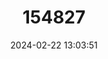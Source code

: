 ---
title: "154827"
category: "Inimicus caledonicus"
draft: false
date: 2024-02-22 13:03:51
languages:
  English: ["Bearded Ghoul", "Caledonian Devilfish", "Caledonian Stinger", "Demon Stinger", "Chinese Ghoul"]
---